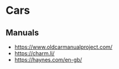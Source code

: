 # Cars


## Manuals

- https://www.oldcarmanualproject.com/
- https://charm.li/
- https://haynes.com/en-gb/
